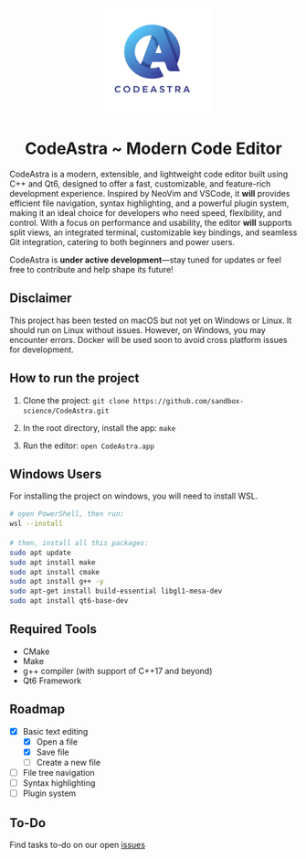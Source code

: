 <p align="center">
  <img src="resources/app_icon.png" alt="CodeAstra Logo" width="200">
</p>

<h1 align="center">CodeAstra ~ Modern Code Editor</h1>

CodeAstra is a modern, extensible, and lightweight code editor built using C++ and Qt6, designed to offer a fast, customizable, and feature-rich development experience. Inspired by NeoVim and VSCode, it **will** provides efficient file navigation, syntax highlighting, and a powerful plugin system, making it an ideal choice for developers who need speed, flexibility, and control. With a focus on performance and usability, the editor **will** supports split views, an integrated terminal, customizable key bindings, and seamless Git integration, catering to both beginners and power users.

CodeAstra is **under active development**—stay tuned for updates or feel free to contribute and help shape its future!

## Disclaimer
This project has been tested on macOS but not yet on Windows or Linux. It should run on Linux without issues. However, on Windows, you may encounter errors. Docker will be used soon to avoid cross platform issues for development.

## How to run the project
1. Clone the project: 
``git clone https://github.com/sandbox-science/CodeAstra.git``

2. In the root directory, install the app: 
``make``

3. Run the editor:
``open CodeAstra.app``

## Windows Users
For installing the project on windows, you will need to install WSL.

```bash
# open PowerShell, then run:
wsl --install

# then, install all this packages:
sudo apt update
sudo apt install make
sudo apt install cmake
sudo apt install g++ -y
sudo apt-get install build-essential libgl1-mesa-dev
sudo apt install qt6-base-dev
```

## Required Tools
- CMake
- Make
- g++ compiler (with support of C++17 and beyond)
- Qt6 Framework

## Roadmap
- [x] Basic text editing
  - [x] Open a file
  - [x] Save file
  - [ ] Create a new file
- [ ] File tree navigation
- [ ] Syntax highlighting
- [ ] Plugin system

## To-Do
Find tasks to-do on our open [issues](https://github.com/sandbox-science/CodeAstra/issues)